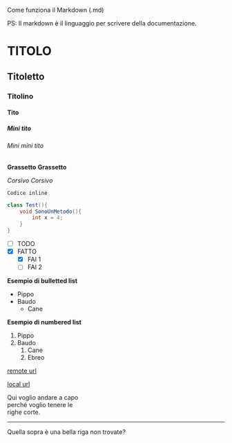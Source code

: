 Come funziona il Markdown (.md)

PS: Il markdown è il linguaggio per scrivere della documentazione.

# TITOLO
## Titoletto
### Titolino
#### Tito
##### Mini tito
###### Mini mini tito

**Grassetto**
__Grassetto__

*Corsivo*
_Corsivo_

`Codice inline`

```Java
class Test(){
    void SonoUnMetodo(){
        int x = 4;
    }
}
```

- [ ] TODO
- [X] FATTO 
    - [X] FAI 1
    - [ ] FAI 2

**Esempio di bulletted list**
- Pippo
- Baudo
  - Cane


**Esempio di numbered list**
1. Pippo
2. Baudo
   1. Cane
   2. Ebreo

[remote url](www.wikipedia.org)

[local url](processi_thread.md)

Qui voglio andare a capo \
perché voglio tenere le \
righe corte.

****
Quella sopra è una bella riga non trovate?